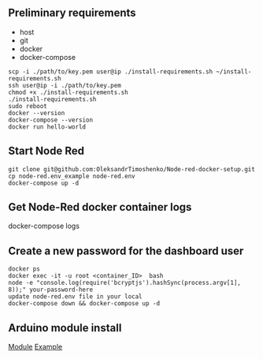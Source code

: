 ## Preliminary requirements
- host
- git
- docker
- docker-compose
```
scp -i ./path/to/key.pem user@ip ./install-requirements.sh ~/install-requirements.sh
ssh user@ip -i ./path/to/key.pem
chmod +x ./install-requirements.sh
./install-requirements.sh
sudo reboot
docker --version
docker-compose --version
docker run hello-world
```

## Start Node Red
```
git clone git@github.com:OleksandrTimoshenko/Node-red-docker-setup.git
cp node-red.env_example node-red.env
docker-compose up -d
```

## Get Node-Red docker container logs
docker-compose logs

## Create a new password for the dashboard user
```
docker ps
docker exec -it -u root <container_ID>  bash
node -e "console.log(require('bcryptjs').hashSync(process.argv[1], 8));" your-password-here
update node-red.env file in your local
docker-compose down && docker-compose up -d
```

## Arduino module install
[Module](https://nodered.org/docs/faq/interacting-with-arduino)
[Example](https://www.youtube.com/watch?v=ryEFNy1E_LU)